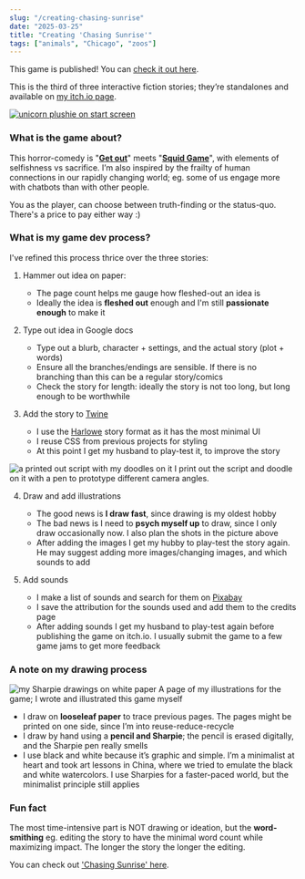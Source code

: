 ```yaml
---
slug: "/creating-chasing-sunrise"
date: "2025-03-25"
title: "Creating 'Chasing Sunrise'"
tags: ["animals", "Chicago", "zoos"]
---
```


This game is published! You can [check it out here](https://badaboot.itch.io/chasing-sunrise).

This is the third of three interactive fiction stories; they’re standalones and available on [my itch.io page](https://badaboot.itch.io/).

<a href='https://badaboot.itch.io/chasing-sunrise'><img src='/unicorn_start.jpg' alt='unicorn plushie on start screen' /></a>

### What is the game about?

This horror-comedy is "[**Get out**](https://en.wikipedia.org/wiki/Get_Out)" meets "[**Squid Game**](https://en.wikipedia.org/wiki/Squid_Game)", with elements of selfishness vs sacrifice. I’m also inspired by the frailty of human connections in our rapidly changing world; eg. some of us engage more with chatbots than with other people.

You as the player, can choose between truth-finding or the status-quo. There's a price to pay either way :)

### What is my game dev process?

I've refined this process thrice over the three stories:

1. Hammer out idea on paper:
   - The page count helps me gauge how fleshed-out an idea is
   - Ideally the idea is **fleshed out** enough and I'm still **passionate enough** to make it
2. Type out idea in Google docs
   - Type out a blurb, character + settings, and the actual story (plot + words)
   - Ensure all the branches/endings are sensible. If there is no branching than this can be a regular story/comics
   - Check the story for length: ideally the story is not too long, but long enough to be worthwhile
3. Add the story to [Twine](https://twinery.org/)

   - I use the [Harlowe](https://twinery.org/cookbook/markup/harlowe/harlowe_markup.html) story format as it has the most minimal UI
   - I reuse CSS from previous projects for styling
   - At this point I get my husband to play-test it, to improve the story

<img src='/script.png' alt='a printed out script with my doodles on it' />
     <span>I print out the script and doodle on it with a pen to prototype different camera angles.</span>

4. Draw and add illustrations

   - The good news is **I draw fast**, since drawing is my oldest hobby
   - The bad news is I need to **psych myself up** to draw, since I only draw occasionally now. I also plan the shots in the picture above
   - After adding the images I get my hubby to play-test the story again. He may suggest adding more images/changing images, and which sounds to add

5. Add sounds
   - I make a list of sounds and search for them on [Pixabay](https://pixabay.com/)
   - I save the attribution for the sounds used and add them to the credits page
   - After adding sounds I get my husband to play-test again before publishing the game on itch.io. I usually submit the game to a few game jams to get more feedback

### A note on my drawing process

<img src='/drawings.png' alt='my Sharpie drawings on white paper' />
<span>A page of my illustrations for the game; I wrote and illustrated this game myself</span>

- I draw on **looseleaf paper** to trace previous pages. The pages might be printed on one side, since I’m into reuse-reduce-recycle
- I draw by hand using a **pencil and Sharpie**; the pencil is erased digitally, and the Sharpie pen really smells
- I use black and white because it’s graphic and simple. I’m a minimalist at heart and took art lessons in China, where we tried to emulate the black and white watercolors. I use Sharpies for a faster-paced world, but the minimalist principle still applies

### Fun fact

The most time-intensive part is NOT drawing or ideation, but the **word-smithing** eg. editing the story to have the minimal word count while maximizing impact. The longer the story the longer the editing.

You can check out ['Chasing Sunrise' here](https://badaboot.itch.io/chasing-sunrise).
